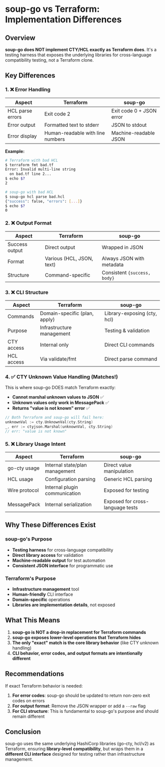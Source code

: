 # soup-go vs Terraform: Implementation Differences

## Overview

**soup-go does NOT implement CTY/HCL exactly as Terraform does**. It's a testing harness that exposes the underlying libraries for cross-language compatibility testing, not a Terraform clone.

## Key Differences

### 1. ❌ **Error Handling**

| Aspect | Terraform | soup-go |
|--------|-----------|---------|
| HCL parse errors | Exit code 2 | Exit code 0 + JSON error |
| Error output | Formatted text to stderr | JSON to stdout |
| Error display | Human-readable with line numbers | Machine-readable JSON |

**Example:**
```bash
# Terraform with bad HCL
$ terraform fmt bad.tf
Error: Invalid multi-line string
  on bad.tf line 2...
$ echo $?
2

# soup-go with bad HCL
$ soup-go hcl parse bad.hcl
{"success": false, "errors": [...]}
$ echo $?
0
```

### 2. ❌ **Output Format**

| Aspect | Terraform | soup-go |
|--------|-----------|---------|
| Success output | Direct output | Wrapped in JSON |
| Format | Various (HCL, JSON, text) | Always JSON with metadata |
| Structure | Command-specific | Consistent `{success, body}` |

### 3. ❌ **CLI Structure**

| Aspect | Terraform | soup-go |
|--------|-----------|---------|
| Commands | Domain-specific (plan, apply) | Library-exposing (cty, hcl) |
| Purpose | Infrastructure management | Testing & validation |
| CTY access | Internal only | Direct CLI commands |
| HCL access | Via validate/fmt | Direct parse command |

### 4. ✅ **CTY Unknown Value Handling** (Matches!)

This is where soup-go DOES match Terraform exactly:

- **Cannot marshal unknown values to JSON** ✅
- **Unknown values only work in MessagePack** ✅
- **Returns "value is not known" error** ✅

```go
// Both Terraform and soup-go will fail here:
unknownVal := cty.UnknownVal(cty.String)
_, err := ctyjson.Marshal(unknownVal, cty.String)
// err: "value is not known"
```

### 5. ❌ **Library Usage Intent**

| Aspect | Terraform | soup-go |
|--------|-----------|---------|
| go-cty usage | Internal state/plan management | Direct value manipulation |
| HCL usage | Configuration parsing | Generic HCL parsing |
| Wire protocol | Internal plugin communication | Exposed for testing |
| MessagePack | Internal serialization | Exposed for cross-language tests |

## Why These Differences Exist

### soup-go's Purpose
- **Testing harness** for cross-language compatibility
- **Direct library access** for validation
- **Machine-readable output** for test automation
- **Consistent JSON interface** for programmatic use

### Terraform's Purpose
- **Infrastructure management** tool
- **Human-friendly** CLI interface
- **Domain-specific** operations
- **Libraries are implementation details**, not exposed

## What This Means

1. **soup-go is NOT a drop-in replacement for Terraform commands**
2. **soup-go exposes lower-level operations that Terraform hides**
3. **The only "exact" match is the core library behavior** (like CTY unknown handling)
4. **CLI behavior, error codes, and output formats are intentionally different**

## Recommendations

If exact Terraform behavior is needed:

1. **For error codes**: soup-go should be updated to return non-zero exit codes on errors
2. **For output format**: Remove the JSON wrapper or add a `--raw` flag
3. **For CLI structure**: This is fundamental to soup-go's purpose and should remain different

## Conclusion

soup-go uses the same underlying HashiCorp libraries (go-cty, hcl/v2) as Terraform, ensuring **library-level compatibility**, but wraps them in a **different CLI interface** designed for testing rather than infrastructure management.
